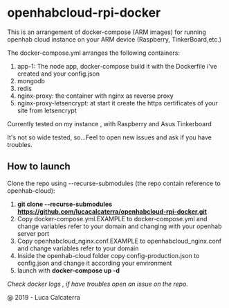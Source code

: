 
# openhabcloud-rpi-docker

This is an arrangement of docker-compose (ARM images) for running openhab cloud instance on your ARM device (Raspberry, TinkerBoard,etc.) 

The docker-compose.yml arranges the following containers:

 1. app-1: The node app, docker-compose build it with the Dockerfile i've created and your config.json
 2. mongodb
 3. redis
 4. nginx-proxy: the container with nginx as reverse proxy
 5. nginx-proxy-letsencrypt: at start it create the https certificates of your site from letsencrypt 

Currently tested on my instance , with Raspberry and Asus Tinkerboard

It's not so wide tested, so...Feel to open new issues and ask if you have troubles.

## How to launch

Clone the repo using --recurse-submodules (the repo contain reference to openhab-cloud):

 1. **git clone --recurse-submodules https://github.com/lucacalcaterra/openhabcloud-rpi-docker.git**
 2. Copy  docker-compose.yml.EXAMPLE to docker-compose.yml and change  variables refer to your domain and changing with your openhab server port
 3. Copy openhabcloud_nginx.conf.EXAMPLE to openhabcloud_nginx.conf and change variables refer to your    domain
 4. Inside the openhab-cloud folder copy config-production.json to config.json and change it according your environment
 5. launch with **docker-compose up -d** 

*Check docker logs , if have troubles open an issue on the repo.*


@ 2019 - Luca Calcaterra 
